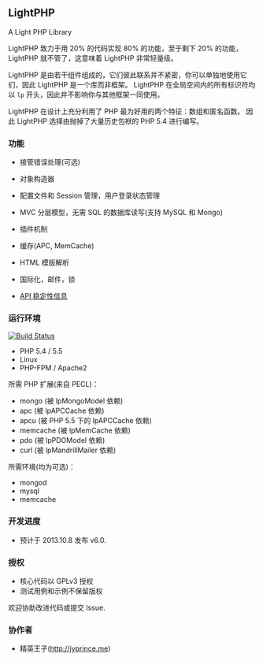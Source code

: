 ## LightPHP
A Light PHP Library

LightPHP 致力于用 20% 的代码实现 80% 的功能，至于剩下 20% 的功能，LightPHP 就不管了，这意味着 LightPHP 非常轻量级。

LightPHP 是由若干组件组成的，它们彼此联系并不紧密，你可以单独地使用它们，因此 LightPHP 是一个库而非框架。
LightPHP 在全局空间内的所有标识符均以 `lp` 开头，因此并不影响你与其他框架一同使用。

LightPHP 在设计上充分利用了 PHP 最为好用的两个特征：数组和匿名函数。
因此 LightPHP 选择由抛掉了大量历史包袱的 PHP 5.4 进行编写。

### 功能

* 接管错误处理(可选)
* 对象构造器
* 配置文件和 Session 管理，用户登录状态管理
* MVC 分层模型，无需 SQL 的数据库读写(支持 MySQL 和 Mongo)
* 插件机制
* 缓存(APC, MemCache)
* HTML 模版解析
* 国际化，邮件，锁

* [API 稳定性信息](https://github.com/jybox/LightPHP/blob/master/PLANINFO.md)

### 运行环境
[![Build Status](https://travis-ci.org/jybox/LightPHP.png?branch=master)](https://travis-ci.org/jybox/LightPHP)

* PHP 5.4 / 5.5
* Linux
* PHP-FPM / Apache2

所需 PHP 扩展(来自 PECL)：

* mongo (被 lpMongoModel 依赖)
* apc (被 lpAPCCache 依赖)
* apcu (被 PHP 5.5 下的 lpAPCCache 依赖)
* memcache (被 lpMemCache 依赖)
* pdo (被 lpPDOModel 依赖)
* curl (被 lpMandrillMailer 依赖)

所需环境(均为可选)：

* mongod
* mysql
* memcache

### 开发进度

* 预计于 2013.10.8 发布 v6.0.

### 授权

* 核心代码以 GPLv3 授权
* 测试用例和示例不保留版权

欢迎协助改进代码或提交 Issue.

### 协作者

* 精英王子(<http://jyprince.me>)